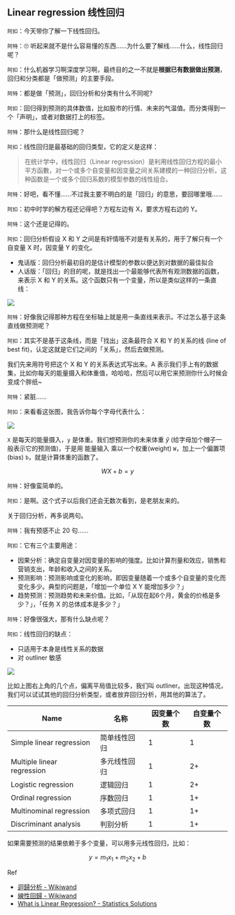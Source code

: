 ## Linear regression 线性回归
``阿扣``：今天带你了解一下线性回归。

``阿特``：🙄 听起来就不是什么容易懂的东西……为什么要了解线……什么，线性回归呢？

``阿扣``：什么机器学习啊深度学习啊，最终目的之一不就是**根据已有数据做出预测**，回归和分类都是「做预测」的主要手段。

``阿特``：都是做「预测」，回归分析和分类有什么不同呢?

``阿扣``：回归得到预测的具体数值，比如股市的行情、未来的气温值。而分类得到一个「声明」，或者对数据打上的标签。

``阿特``：那什么是线性回归呢？

``阿扣``：线性回归是最基础的回归类型，它的定义是这样：

> 在统计学中，线性回归（Linear regression）是利用线性回归方程的最小平方函數，对一个或多个自变量和因变量之间关系建模的一种回归分析。这种函数是一个或多个回归系数的模型参数的线性组合。

``阿特``：好吧，看不懂……不过我主要不明白的是「回归」的意思，要回哪里哦……

``阿扣``：初中时学的解方程还记得吧？方程左边有 X，要求方程右边的 Y。

``阿特``：这个还是记得的。

``阿扣``：回归分析假设 X 和 Y 之间是有奸情哦不对是有关系的，用于了解只有一个自变量 X 时，因变量 Y 的变化。

- 鬼话版：回归分析最初目的是估计模型的参数以便达到对数据的最佳拟合
- 人话版：「回归」的目的呢，就是找出一个最能够代表所有观测数据的函数，来表示 X 和 Y 的关系。这个函数只有一个变量，所以是类似这样的一条直线：

![](https://upload.wikimedia.org/wikipedia/commons/thumb/3/3a/Linear_regression.svg/640px-Linear_regression.svg.png?1512632790654)

``阿特``：好像我记得那种方程在坐标轴上就是用一条直线来表示。不过怎么基于这条直线做预测呢？

``阿扣``：其实不是基于这条线，而是「找出」这条最符合 X 和 Y 的关系的线 (line of best fit)，认定这就是它们之间的「关系」，然后去做预测。

我们先来用符号把这个 X 和 Y 的关系表达式写出来。A 表示我们手上有的数据集，比如你每天的能量摄入和体重值，哈哈哈，然后可以用它来预测你什么时候会变成个胖纸~

``阿特``：紧脏……

``阿扣``：来看看这张图，我告诉你每个字母代表什么：

![](http://7xjpra.com1.z0.glb.clouddn.com/linearClassifier1.png)

``X`` 是每天的能量摄入，``y`` 是体重。我们想预测你的未来体重 $\hat y$ (给字母加个帽子一般表示它的预测值)，于是用 能量输入 乘以一个权重(weight) ``W``，加上一个偏置项(bias) ``b``，就是计算体重的函数了。

$$WX + b = y$$

``阿特``：好像蛮简单的。

``阿扣``：是啊。这个式子以后我们还会无数次看到，是老朋友来的。

关于回归分析，再多说两句。

``阿特``：我有预感不止 20 句……

``阿扣``：它有三个主要用途：

- 因果分析：确定自变量对因变量的影响的强度。比如计算剂量和效应，销售和营销支出，年龄和收入之间的关系。
- 预测影响：预测影响或变化的影响，即因变量随着一个或多个自变量的变化而变化多少。典型的问题是，「增加一个单位 X Y 能增加多少？」
- 趋势预测：预测趋势和未来价值。比如，「从现在起6个月，黄金的价格是多少？」，「任务 X 的总体成本是多少？」

``阿特``：好像很强大，那有什么缺点呢？

``阿扣``：线性回归的缺点：

- 只适用于本身是线性关系的数据
- 对 outliner 敏感

![](https://d17h27t6h515a5.cloudfront.net/topher/2017/January/588681bb_lin-reg-w-outliers/lin-reg-w-outliers.png)

比如上图右上角的几个点，偏离平局值比较多，我们叫 outliner。出现这种情况，我们可以试试其他的回归分析类型，或者放弃回归分析，用其他的算法了。

Name|名称|因变量个数|自变量个数
---|---|---|---
Simple linear regression |简单线性回归|1|1
Multiple linear regression |多元线性回归|1|2+
Logistic regression |逻辑回归|1|2+
Ordinal regression |序数回归|1|1+
Multinominal regression |多项式回归|1|1+
Discriminant analysis |判别分析|1|1+

如果需要预测的结果依赖于多个变量，可以用多元线性回归，比如：

$$y = m_1x_1 + m_2x_2 + b$$





Ref
- [迴歸分析 - Wikiwand](https://www.wikiwand.com/zh/%E8%BF%B4%E6%AD%B8%E5%88%86%E6%9E%90)
- [線性回歸 - Wikiwand](https://www.wikiwand.com/zh/%E7%B7%9A%E6%80%A7%E5%9B%9E%E6%AD%B8)
- [What is Linear Regression? - Statistics Solutions](http://www.statisticssolutions.com/what-is-linear-regression/)
